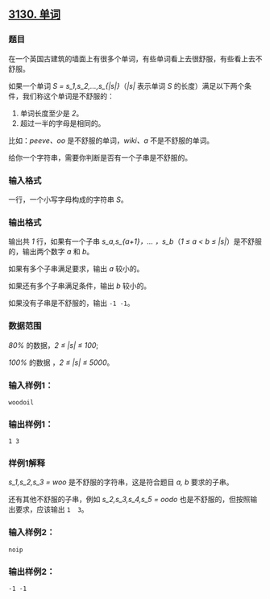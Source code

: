 ## [3130. 单词](https://www.acwing.com/problem/content/3133/)

### 题目

在一个英国古建筑的墙面上有很多个单词，有些单词看上去很舒服，有些看上去不舒服。

如果一个单词 *S = s_1,s_2,…,s_{|s|}*（*|s|* 表示单词 *S* 的长度）满足以下两个条件，我们称这个单词是不舒服的：

1. 单词长度至少是 *2*。
2. 超过一半的字母是相同的。

比如：*peeve、oo* 是不舒服的单词，*wiki、a* 不是不舒服的单词。

给你一个字符串，需要你判断是否有一个子串是不舒服的。

### 输入格式

一行，一个小写字母构成的字符串 *S*。

### 输出格式

输出共 *1* 行，如果有一个子串 *s_a,s_{a+1}，… ，s_b*（*1 ≤ a < b ≤ |s|*）是不舒服的，输出两个数字 *a* 和 *b*。

如果有多个子串满足要求，输出 *a* 较小的。

如果还有多个子串满足条件，输出 *b* 较小的。

如果没有子串是不舒服的，输出 `-1 -1`。

### 数据范围

*80%* 的数据，*2 ≤ |s| ≤ 100*;

*100%* 的数据 ，*2 ≤ |s| ≤ 5000*。

### 输入样例1：

```
woodoil
```

### 输出样例1：

```
1 3
```

### 样例1解释

*s_1,s_2,s_3 = woo* 是不舒服的字符串，这是符合题目 *a, b* 要求的子串。

还有其他不舒服的子串，例如 *s_2,s_3,s_4,s_5 = oodo* 也是不舒服的，但按照输出要求，应该输出 `1  3`。

### 输入样例2：

```
noip
```

### 输出样例2：

```
-1 -1
```

